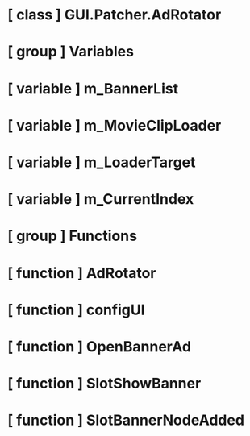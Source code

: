 # [ class ] GUI.Patcher.AdRotator

# [ group ] Variables

# [ variable ] m_BannerList

# [ variable ] m_MovieClipLoader

# [ variable ] m_LoaderTarget

# [ variable ] m_CurrentIndex

# [ group ] Functions

# [ function ] AdRotator

# [ function ] configUI

# [ function ] OpenBannerAd

# [ function ] SlotShowBanner

# [ function ] SlotBannerNodeAdded


